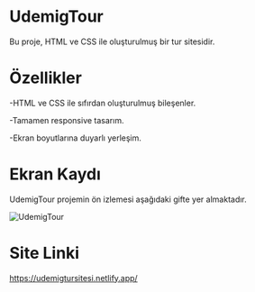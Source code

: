 # UdemigTour
Bu proje, HTML ve CSS ile oluşturulmuş bir tur sitesidir.

# Özellikler
-HTML ve CSS ile sıfırdan oluşturulmuş bileşenler.

-Tamamen responsive tasarım.

-Ekran boyutlarına duyarlı yerleşim.

# Ekran Kaydı
UdemigTour projemin ön izlemesi aşağıdaki gifte yer almaktadır.

![UdemigTour](https://github.com/user-attachments/assets/9eed33cf-a70a-45c9-8ab4-0cfab6da774f)

# Site Linki
https://udemigtursitesi.netlify.app/
